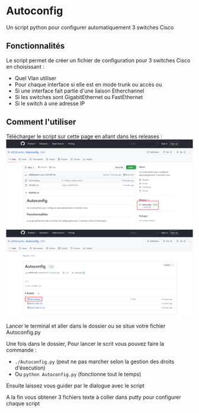 # Autoconfig
Un script python pour configurer automatiquement 3 switches Cisco

## Fonctionnalités
Le script permet de créer un fichier de configuration pour 3 switches Cisco en choisissant :
 - Quel Vlan utiliser
 - Pour chaque interface si elle est en mode trunk ou accès ou
 - Si une interface fait partie d'une liaison Etherchannel
 - Si les switches sont GigabitEthernet ou FastEthernet
 - Si le switch à une adresse IP

## Comment l'utiliser

Télécharger le script sur cette page en allant dans les releases :
![Screen repo vers Release](https://github.com/xXDrkLeoXx/Autoconfig/blob/main/.readmefiles/github.png "Il faut cliquer sur Autoconfig")

![Screen Releases](https://github.com/xXDrkLeoXx/Autoconfig/blob/main/.readmefiles/release.png "Il faut cliquer sur Autoconfig.py")

Lancer le terminal et aller dans le dossier ou se situe votre fichier Autoconfig.py

Une fois dans le dossier, Pour lancer le scrit vous pouvez faire la commande :
 - `./Autoconfig.py` (peut ne pas marcher selon la gestion des droits d'éxecution)
 - Ou `python Autoconfig.py` (fonctionne tout le temps)

 Ensuite laissez vous guider par le dialogue avec le script

 A la fin vous obtener 3 fichiers texte à coller dans putty pour configurer chaque script